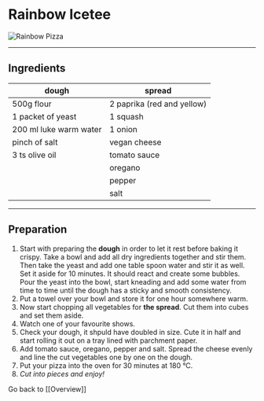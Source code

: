 
# Rainbow Icetee

![Rainbow Pizza](https://i0.wp.com/bringingupfoodies.com/wp-content/uploads/2020/04/Screen-Shot-2020-04-25-at-9.47.24-PM.png?resize=800%2C530&ssl=)

***

## Ingredients

| dough | spread |
|-------| --------|
|500g flour | 2 paprika (red and yellow)|
|1 packet of yeast | 1 squash|
|200 ml luke warm water | 1 onion|
|pinch of salt | vegan cheese|
| 3 ts olive oil| tomato sauce|
| |  oregano|
| | pepper|
| | salt|

***

## Preparation

1. Start with preparing the **dough** in order to let it rest before baking it crispy. Take a bowl and add all dry ingredients together and stir them. Then take the yeast and add one table spoon water and stir it as well. Set it aside for 10 minutes. It should react and create some bubbles. Pour the yeast into the bowl, start kneading and add some water from time to time until the dough has a sticky and smooth consistency. 
2. Put a towel over your bowl and store it for one hour somewhere warm.
3. Now start chopping all vegetables for **the spread**. Cut them into cubes and set them aside.
4. Watch one of your favourite shows.
5. Check your dough, it shpuld have doubled in size. Cute it in half and start rolling it out on a tray lined with parchment paper. 
6. Add tomato sauce, oregano, pepper and salt. Spread the cheese evenly and line the cut vegetables one by one on the dough.
7. Put your pizza into the oven for 30 minutes at 180 °C.
8. *Cut into pieces and enjoy!*

 
Go back to [[Overview]]
